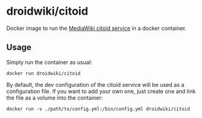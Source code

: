# droidwiki/citoid

Docker image to run the [MediaWiki citoid service](https://www.mediawiki.org/wiki/Citoid) in a docker container.

## Usage

Simply run the container as usual:

``
docker run droidwiki/citoid
``

By default, the dev configuration of the citoid service will be used as a configuration file.
If you want to add your own one, just create one and link the file as a volume into the container:

``
docker run -v ./path/to/config.yml:/bin/config.yml droidwiki/citoid
``
